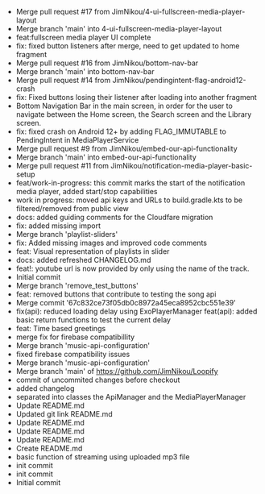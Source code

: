 - Merge pull request #17 from JimNikou/4-ui-fullscreen-media-player-layout
- Merge branch 'main' into 4-ui-fullscreen-media-player-layout
- feat:fullscreen media player UI complete
- fix: fixed button listeners after merge, need to get updated to home fragment
- Merge pull request #16 from JimNikou/bottom-nav-bar
- Merge branch 'main' into bottom-nav-bar
- Merge pull request #14 from JimNikou/pendingintent-flag-android12-crash
- fix: Fixed buttons losing their listener after loading into another fragment
- Bottom Navigation Bar in the main screen, in order for the user to navigate between the Home screen, the Search screen and the Library screen.
- fix: fixed crash on Android 12+ by adding FLAG_IMMUTABLE to PendingIntent in MediaPlayerService
- Merge pull request #9 from JimNikou/embed-our-api-functionality
- Merge branch 'main' into embed-our-api-functionality
- Merge pull request #11 from JimNikou/notification-media-player-basic-setup
- feat/work-in-progress: this commit marks the start of the notification media player, added start/stop capabilities
- work in progress: moved api keys and URLs to build.gradle.kts to be filtered/removed from public view
- docs: added guiding comments for the Cloudfare migration
- fix: added missing import
- Merge branch 'playlist-sliders'
- fix: Added missing images and improved code comments
- feat: Visual representation of playlists in slider
- docs: added refreshed CHANGELOG.md
- feat!: youtube url is now provided by only using the name of the track.
- Initial commit
- Merge branch 'remove_test_buttons'
- feat: removed buttons that contribute to testing the song api
- Merge commit '67c832ce73f05db0c8972a45eca8952cbc551e39'
- fix(api): reduced loading delay using ExoPlayerManager feat(api): added basic return functions to test the current delay
- feat: Time based greetings
- merge fix for firebase compatibillity
- Merge branch 'music-api-configuration'
- fixed firebase compatibility issues
- Merge branch 'music-api-configuration'
- Merge branch 'main' of https://github.com/JimNikou/Loopify
- commit of uncommited changes before checkout
- added changelog
- separated into classes the ApiManager and the MediaPlayerManager
- Update README.md
- Updated git link README.md
- Update README.md
- Update README.md
- Update README.md
- Create README.md
- basic function of streaming using uploaded mp3 file
- init commit
- init commit
- Initial commit
